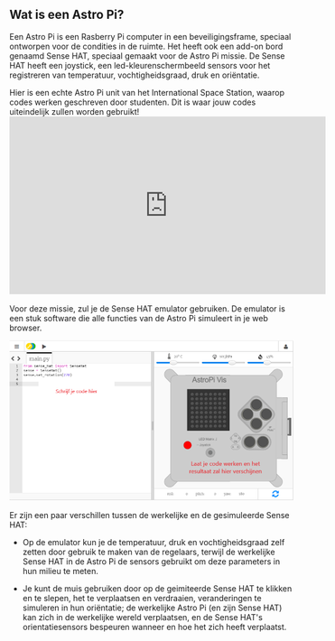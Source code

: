 ## Wat is een Astro Pi?

Een Astro Pi is een Rasberry Pi computer in een beveiligingsframe, speciaal ontworpen voor de condities in de ruimte. Het heeft ook een add-on bord genaamd Sense HAT, speciaal gemaakt voor de Astro Pi missie. De Sense HAT heeft een joystick, een led-kleurenschermbeeld sensors voor het registreren van temperatuur, vochtigheidsgraad, druk en oriëntatie.

Hier is een echte Astro Pi unit van het International Space Station, waarop codes werken geschreven door studenten. Dit is waar jouw codes uiteindelijk zullen worden gebruikt! <iframe width="560" height="315" src="https://www.youtube.com/embed/4ykbAJeGPMM" frameborder="0" allow="accelerometer; autoplay; encrypted-media; gyroscope; picture-in-picture" allowfullscreen mark="crwd-mark"></iframe> 

>

Voor deze missie, zul je de Sense HAT emulator gebruiken. De emulator is een stuk software die alle functies van de Astro Pi simuleert in je web browser.

![Sense HAT emulator](images/sense-hat-emulator.png)

Er zijn een paar verschillen tussen de werkelijke en de gesimuleerde Sense HAT:

- Op de emulator kun je de temperatuur, druk en vochtigheidsgraad zelf zetten door gebruik te maken van de regelaars, terwijl de werkelijke Sense HAT in de Astro Pi de sensors gebruikt om deze parameters in hun milieu te meten.

- Je kunt de muis gebruiken door op de geimiteerde Sense HAT te klikken en te slepen, het te verplaatsen en verdraaien, veranderingen te simuleren in hun oriëntatie; de werkelijke Astro Pi (en zijn Sense HAT) kan zich in de werkelijke wereld verplaatsen, en de Sense HAT's orientatiesensors bespeuren wanneer en hoe het zich heeft verplaatst.